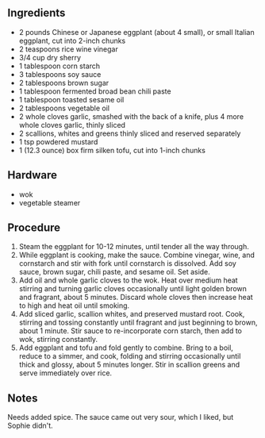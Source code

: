 ## Ingredients

- 2 pounds Chinese or Japanese eggplant (about 4 small), or small Italian eggplant, cut into 2-inch chunks
- 2 teaspoons rice wine vinegar
- 3/4 cup dry sherry
- 1 tablespoon corn starch
- 3 tablespoons soy sauce
- 2 tablespoons brown sugar
- 1 tablespoon fermented broad bean chili paste
- 1 tablespoon toasted sesame oil
- 2 tablespoons vegetable oil
- 2 whole cloves garlic, smashed with the back of a knife, plus 4 more whole cloves garlic, thinly sliced
- 2 scallions, whites and greens thinly sliced and reserved separately
- 1 tsp powdered mustard
- 1 (12.3 ounce) box firm silken tofu, cut into 1-inch chunks

## Hardware

- wok
- vegetable steamer

## Procedure

1. Steam the eggplant for 10-12 minutes, until tender all the way through.
2. While eggplant is cooking, make the sauce. Combine vinegar, wine, and cornstarch and stir with fork until cornstarch is dissolved. Add soy sauce, brown sugar, chili paste, and sesame oil. Set aside.
3. Add oil and whole garlic cloves to the wok. Heat over medium heat stirring and turning garlic cloves occasionally until light golden brown and fragrant, about 5 minutes. Discard whole cloves then increase heat to high and heat oil until smoking. 
4. Add sliced garlic, scallion whites, and preserved mustard root. Cook, stirring and tossing constantly until fragrant and just beginning to brown, about 1 minute. Stir sauce to re-incorporate corn starch, then add to wok, stirring constantly. 
5. Add eggplant and tofu and fold gently to combine. Bring to a boil, reduce to a simmer, and cook, folding and stirring occasionally until thick and glossy, about 5 minutes longer. Stir in scallion greens and serve immediately over rice.

## Notes

Needs added spice. The sauce came out very sour, which I liked, but Sophie didn't.
